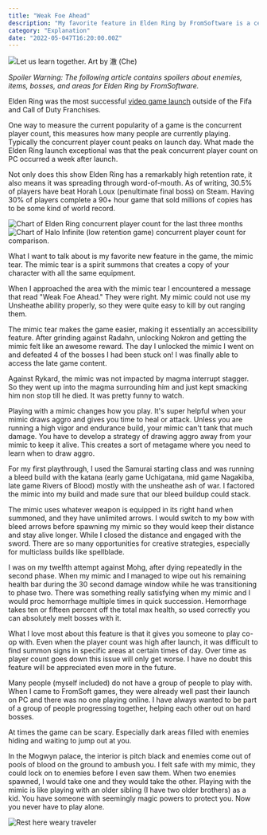 ```yaml
---
title: "Weak Foe Ahead"
description: "My favorite feature in Elden Ring by FromSoftware is a certain spirit summons. Elden Ring Spoiler Warning!"
category: "Explanation"
date: "2022-05-047T16:20:00.00Z"
---
```


![Let us learn together. Art by 澈 (Che)](turtle-pope.png)

*Spoiler Warning: The following article contains spoilers about enemies, items, bosses, and areas for Elden Ring by FromSoftware.* 

Elden Ring was the most successful [video game launch](https://www.gamebyte.com/elden-ring-is-the-most-successful-non-fifa-and-call-of-duty-game-in-years/) outside of the Fifa and Call of Duty Franchises.


One way to measure the current popularity of a game is the concurrent player count, this measures how many people are currently playing. Typically the concurrent player count peaks on launch day. What made the Elden Ring launch exceptional was that the peak concurrent player count on PC occurred a week after launch.

Not only does this show Elden Ring has a remarkably high retention rate, it also means it was spreading through word-of-mouth. As of writing, 30.5% of players have beat Horah Loux (penultimate final boss) on Steam. Having 30% of players complete a 90+ hour game that sold millions of copies has to be some kind of world record.

![Chart of Elden Ring concurrent player count for the last three months](steam_charts_er.png)
![Chart of Halo Infinite (low retention game) concurrent player count for comparison.](steam_charts_hi.png)


What I want to talk about is my favorite new feature in the game, the mimic tear. The mimic tear is a spirit summons that creates a copy of your character with all the same equipment. 

When I approached the area with the mimic tear I encountered a message that read "Weak Foe Ahead." They were right. My mimic could not use my Unsheathe ability properly, so they were quite easy to kill by out ranging them. 

The mimic tear makes the game easier, making it essentially an accessibility feature. After grinding against Radahn, unlocking Nokron and getting the mimic felt like an awesome reward. The day I unlocked the mimic I went on and defeated 4 of the bosses I had been stuck on! I was finally able to access the late game content. 

Against Rykard, the mimic was not impacted by magma interrupt stagger. So they went up into the magma surrounding him and just kept smacking him non stop till he died. It was pretty funny to watch.

Playing with a mimic changes how you play. It's super helpful when your mimic draws aggro and gives you time to heal or attack. Unless you are running a high vigor and endurance build, your mimic can't tank that much damage. You have to develop a strategy of drawing aggro away from your mimic to keep it alive. This creates a sort of metagame where you need to learn when to draw aggro.

For my first playthrough, I used the Samurai starting class and was running a bleed build with the katana (early game Uchigatana, mid game Nagakiba, late game Rivers of Blood) mostly with the unsheathe ash of war. I factored the mimic into my build and made sure that our bleed buildup could stack.

The mimic uses whatever weapon is equipped in its right hand when summoned, and they have unlimited arrows. I would switch to my bow with bleed arrows before spawning my mimic so they would keep their distance and stay alive longer. While I closed the distance and engaged with the sword. There are so many opportunities for creative strategies, especially for multiclass builds like spellblade. 

I was on my twelfth attempt against Mohg, after dying repeatedly in the second phase. When my mimic and I managed to wipe out his remaining health bar during the 30 second damage window while he was transitioning to phase two. There was something really satisfying when my mimic and I would proc hemorrhage multiple times in quick succession. Hemorrhage takes ten or fifteen percent off the total max health, so used correctly you can absolutely melt bosses with it.

What I love most about this feature is that it gives you someone to play co-op with. Even when the player count was high after launch, it was difficult to find summon signs in specific areas at certain times of day. Over time as player count goes down this issue will only get worse. I have no doubt this feature will be appreciated even more in the future.

Many people (myself included) do not have a group of people to play with. When I came to FromSoft games, they were already well past their launch on PC and there was no one playing online. I have always wanted to be part of a group of people progressing together, helping each other out on hard bosses.
 
At times the game can be scary. Especially dark areas filled with enemies hiding and waiting to jump out at you.

In the Mogwyn palace, the interior is pitch black and enemies come out of pools of blood on the ground to ambush you. I felt safe with my mimic, they could lock on to enemies before I even saw them. When two enemies spawned, I would take one and they would take the other. Playing with the mimic is like playing with an older sibling (I have two older brothers) as a kid. You have someone with seemingly magic powers to protect you. Now you never have to play alone. 

![Rest here weary traveler](rest-here-weary-traveler.jpg)
